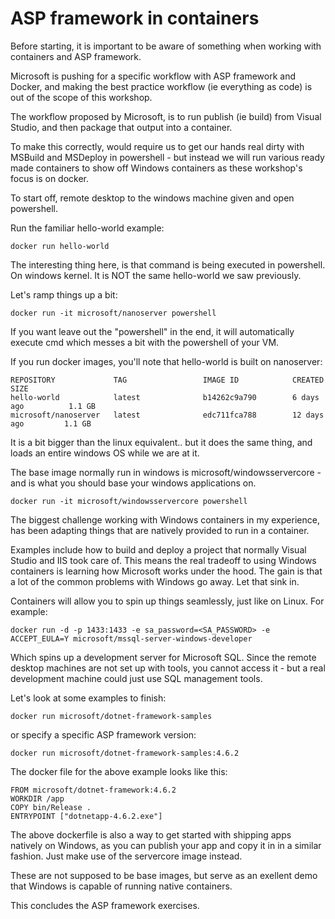# ASP framework in containers

Before starting, it is important to be aware of something when working with containers and ASP framework. 

Microsoft is pushing for a specific workflow with ASP framework and Docker, and making the best practice workflow (ie everything as code) is out of the scope of this workshop. 

The workflow proposed by Microsoft, is to run publish (ie build) from Visual Studio, and then package that output into a container. 

To make this correctly, would require us to get our hands real dirty with MSBuild and MSDeploy in powershell - but instead we will run various ready made containers to show off Windows containers as these workshop's focus is on docker. 

To start off, remote desktop to the windows machine given and open powershell. 

Run the familiar hello-world example: 

```
docker run hello-world
```

The interesting thing here, is that command is being executed in powershell. On windows kernel. It is NOT the same hello-world we saw previously. 

Let's ramp things up a bit: 

```
docker run -it microsoft/nanoserver powershell
```

If you want leave out the "powershell" in the end, it will automatically execute cmd which messes a bit with the powershell of your VM.

If you run docker images, you'll note that hello-world is built on nanoserver:

```
REPOSITORY             TAG                 IMAGE ID            CREATED             SIZE
hello-world            latest              b14262c9a790        6 days ago          1.1 GB
microsoft/nanoserver   latest              edc711fca788        12 days ago         1.1 GB
```

It is a bit bigger than the linux equivalent.. but it does the same thing, and loads an entire windows OS while we are at it. 

The base image normally run in windows is microsoft/windowsservercore - and is what you should base your windows applications on. 

```
docker run -it microsoft/windowsservercore powershell
```

The biggest challenge working with Windows containers in my experience, has been adapting things that are natively provided to run in a container. 

Examples include how to build and deploy a project that normally Visual Studio and IIS took care of. This means the real tradeoff to using Windows containers is learning how Microsoft works under the hood. The gain is that a lot of the common problems with Windows go away. Let that sink in. 

Containers will allow you to spin up things seamlessly, just like on Linux. For example: 

```
docker run -d -p 1433:1433 -e sa_password=<SA_PASSWORD> -e ACCEPT_EULA=Y microsoft/mssql-server-windows-developer
```

Which spins up a development server for Microsoft SQL. Since the remote desktop machines are not set up with tools, you cannot access it - but a real development machine could just use SQL management tools.


Let's look at some examples to finish: 
```
docker run microsoft/dotnet-framework-samples
```

or specify a specific ASP framework version:

```
docker run microsoft/dotnet-framework-samples:4.6.2
```
The docker file for the above example looks like this: 

```
FROM microsoft/dotnet-framework:4.6.2
WORKDIR /app
COPY bin/Release .
ENTRYPOINT ["dotnetapp-4.6.2.exe"]
```

The above dockerfile is also a way to get started with shipping apps natively on Windows, as you can publish your app and copy it in in a similar fashion. Just make use of the servercore image instead.

These are not supposed to be base images, but serve as an exellent demo that Windows is capable of running native containers.

This concludes the ASP framework exercises.

